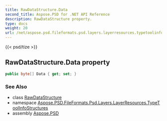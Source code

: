```yaml
---
title: RawDataStructure.Data
second_title: Aspose.PSD for .NET API Reference
description: RawDataStructure property. 
type: docs
weight: 20
url: /net/aspose.psd.fileformats.psd.layers.layerresources.typetoolinfostructures/rawdatastructure/data/
---
```

{{< psd/tize >}}
## RawDataStructure.Data property

```csharp
public byte[] Data { get; set; }
```

### See Also

* class [RawDataStructure](../)
* namespace [Aspose.PSD.FileFormats.Psd.Layers.LayerResources.TypeToolInfoStructures](../../rawdatastructure/)
* assembly [Aspose.PSD](../../../)


